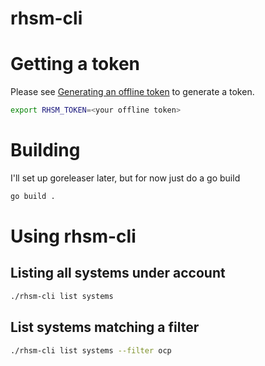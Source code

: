 # rhsm-cli

# Getting a token
Please see [Generating an offline token](https://access.redhat.com/management/api) to generate a token.

```bash
export RHSM_TOKEN=<your offline token>
```

# Building
I'll set up goreleaser later, but for now just do a go build
```bash
go build .
```

# Using rhsm-cli

## Listing all systems under account
```bash
./rhsm-cli list systems
```

## List systems matching a filter
```bash
./rhsm-cli list systems --filter ocp
```